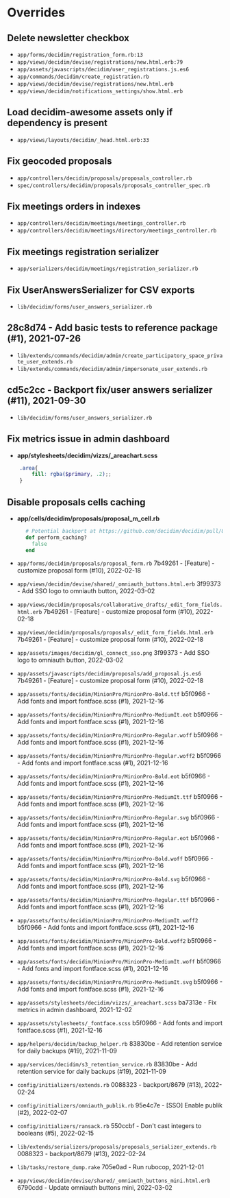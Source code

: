# Overrides
## Delete newsletter checkbox
* `app/forms/decidim/registration_form.rb:13`
* `app/views/decidim/devise/registrations/new.html.erb:79`
* `app/assets/javascripts/decidim/user_registrations.js.es6`
* `app/commands/decidim/create_registration.rb`
* `app/views/decidim/devise/registrations/new.html.erb`
* `app/views/decidim/notifications_settings/show.html.erb`
## Load decidim-awesome assets only if dependency is present
* `app/views/layouts/decidim/_head.html.erb:33`
## Fix geocoded proposals
* `app/controllers/decidim/proposals/proposals_controller.rb`
* `spec/controllers/decidim/proposals/proposals_controller_spec.rb`
## Fix meetings orders in indexes
* `app/controllers/decidim/meetings/meetings_controller.rb`
* `app/controllers/decidim/meetings/directory/meetings_controller.rb`
##  Fix meetings registration serializer
* `app/serializers/decidim/meetings/registration_serializer.rb`
## Fix UserAnswersSerializer for CSV exports
* `lib/decidim/forms/user_answers_serializer.rb`
## 28c8d74 - Add basic tests to reference package (#1), 2021-07-26
* `lib/extends/commands/decidim/admin/create_participatory_space_private_user_extends.rb`
* `lib/extends/commands/decidim/admin/impersonate_user_extends.rb`
##  cd5c2cc - Backport fix/user answers serializer (#11), 2021-09-30
* `lib/decidim/forms/user_answers_serializer.rb`
## Fix metrics issue in admin dashboard
 - **app/stylesheets/decidim/vizzs/_areachart.scss**
```scss
    .area{
        fill: rgba($primary, .2);;
    }
```
## Disable proposals cells caching
 - **app/cells/decidim/proposals/proposal_m_cell.rb**
```ruby
      # Potential backport at https://github.com/decidim/decidim/pull/8566/files
      def perform_caching?
        false
      end
```
* `app/forms/decidim/proposals/proposal_form.rb`
7b49261 - [Feature] - customize proposal form (#10), 2022-02-18

* `app/views/decidim/devise/shared/_omniauth_buttons.html.erb`
3f99373 - Add SSO logo to omniauth button, 2022-03-02

* `app/views/decidim/proposals/collaborative_drafts/_edit_form_fields.html.erb`
7b49261 - [Feature] - customize proposal form (#10), 2022-02-18

* `app/views/decidim/proposals/proposals/_edit_form_fields.html.erb`
7b49261 - [Feature] - customize proposal form (#10), 2022-02-18

* `app/assets/images/decidim/gl_connect_sso.png`
3f99373 - Add SSO logo to omniauth button, 2022-03-02

* `app/assets/javascripts/decidim/proposals/add_proposal.js.es6`
7b49261 - [Feature] - customize proposal form (#10), 2022-02-18

* `app/assets/fonts/decidim/MinionPro/MinionPro-Bold.ttf`
b5f0966 - Add fonts and import fontface.scss (#1), 2021-12-16

* `app/assets/fonts/decidim/MinionPro/MinionPro-MediumIt.eot`
b5f0966 - Add fonts and import fontface.scss (#1), 2021-12-16

* `app/assets/fonts/decidim/MinionPro/MinionPro-Regular.woff`
b5f0966 - Add fonts and import fontface.scss (#1), 2021-12-16

* `app/assets/fonts/decidim/MinionPro/MinionPro-Regular.woff2`
b5f0966 - Add fonts and import fontface.scss (#1), 2021-12-16

* `app/assets/fonts/decidim/MinionPro/MinionPro-Bold.eot`
b5f0966 - Add fonts and import fontface.scss (#1), 2021-12-16

* `app/assets/fonts/decidim/MinionPro/MinionPro-MediumIt.ttf`
b5f0966 - Add fonts and import fontface.scss (#1), 2021-12-16

* `app/assets/fonts/decidim/MinionPro/MinionPro-Regular.svg`
b5f0966 - Add fonts and import fontface.scss (#1), 2021-12-16

* `app/assets/fonts/decidim/MinionPro/MinionPro-Regular.eot`
b5f0966 - Add fonts and import fontface.scss (#1), 2021-12-16

* `app/assets/fonts/decidim/MinionPro/MinionPro-Bold.woff`
b5f0966 - Add fonts and import fontface.scss (#1), 2021-12-16

* `app/assets/fonts/decidim/MinionPro/MinionPro-Bold.svg`
b5f0966 - Add fonts and import fontface.scss (#1), 2021-12-16

* `app/assets/fonts/decidim/MinionPro/MinionPro-Regular.ttf`
b5f0966 - Add fonts and import fontface.scss (#1), 2021-12-16

* `app/assets/fonts/decidim/MinionPro/MinionPro-MediumIt.woff2`
b5f0966 - Add fonts and import fontface.scss (#1), 2021-12-16

* `app/assets/fonts/decidim/MinionPro/MinionPro-Bold.woff2`
b5f0966 - Add fonts and import fontface.scss (#1), 2021-12-16

* `app/assets/fonts/decidim/MinionPro/MinionPro-MediumIt.woff`
b5f0966 - Add fonts and import fontface.scss (#1), 2021-12-16

* `app/assets/fonts/decidim/MinionPro/MinionPro-MediumIt.svg`
b5f0966 - Add fonts and import fontface.scss (#1), 2021-12-16

* `app/assets/stylesheets/decidim/vizzs/_areachart.scss`
ba7313e - Fix metrics in admin dashboard, 2021-12-02

* `app/assets/stylesheets/_fontface.scss`
b5f0966 - Add fonts and import fontface.scss (#1), 2021-12-16

* `app/helpers/decidim/backup_helper.rb`
83830be - Add retention service for daily backups (#19), 2021-11-09

* `app/services/decidim/s3_retention_service.rb`
83830be - Add retention service for daily backups (#19), 2021-11-09

* `config/initializers/extends.rb`
0088323 - backport/8679 (#13), 2022-02-24

* `config/initializers/omniauth_publik.rb`
95e4c7e - [SSO] Enable publik (#2), 2022-02-07

* `config/initializers/ransack.rb`
550ccbf - Don't cast integers to booleans (#5), 2022-02-15

* `lib/extends/serializers/proposals/proposals_serializer_extends.rb`
0088323 - backport/8679 (#13), 2022-02-24

* `lib/tasks/restore_dump.rake`
705e0ad - Run rubocop, 2021-12-01

* `app/views/decidim/devise/shared/_omniauth_buttons_mini.html.erb`
6790cdd - Update omniauth buttons mini, 2022-03-02

